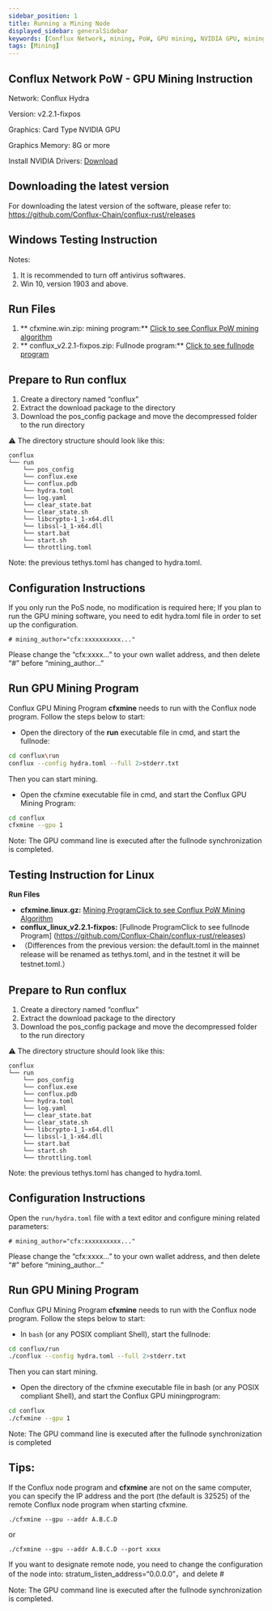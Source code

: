 ```yaml
---
sidebar_position: 1
title: Running a Mining Node
displayed_sidebar: generalSidebar
keywords: [Conflux Network, mining, PoW, GPU mining, NVIDIA GPU, mining node, fullnode, cfxmine, Hydra network, Windows mining, Linux mining, mining configuration, mining wallet, remote mining, stratum protocol]
tags: [Mining]
---
```


## Conflux Network PoW - GPU Mining Instruction

Network: Conflux Hydra

Version: v2.2.1-fixpos

Graphics: Card Type	NVIDIA GPU 

Graphics Memory: 8G or more 

Install NVIDIA Drivers: [Download](https://www.nvidia.cn/Download/index.aspx?lang=cn)

## Downloading the latest version
For downloading the latest version of the software, please refer to: https://github.com/Conflux-Chain/conflux-rust/releases


## Windows Testing Instruction
Notes:

1. It is recommended to turn off antivirus softwares.
2. Win 10, version 1903 and above.

## Run Files

1. ** cfxmine.win.zip: mining program:** [Click to see Conflux PoW mining algorithm](https://github.com/Conflux-Chain/open-cfxmine/releases)
2. ** conflux_v2.2.1-fixpos.zip: Fullnode program:** [Click to see fullnode program](https://github.com/Conflux-Chain/conflux-rust/releases) 

## Prepare to Run conflux
1. Create a directory named “conflux”
2. Extract the download package to the directory
3. Download the pos_config package and move the decompressed folder to the run directory

:warning: The directory structure should look like this:

```
conflux
└── run
    └── pos_config
    └── conflux.exe
    └── conflux.pdb
    └── hydra.toml
    └── log.yaml
    └── clear_state.bat
    └── clear_state.sh
    └── libcrypto-1_1-x64.dll
    └── libssl-1_1-x64.dll
    └── start.bat
    └── start.sh
    └── throttling.toml
```

Note: the previous tethys.toml has changed to hydra.toml.


## Configuration Instructions

If you only run the PoS node, no modification is required here;
If you plan to run the GPU mining software, you need to edit hydra.toml file in order to set up the configuration.

```
# mining_author="cfx:xxxxxxxxxx..."
```

Please change the “cfx:xxxx…” to your own wallet address, and then delete “#” before “mining_author…”


## Run GPU Mining Program

Conflux GPU Mining Program **cfxmine** needs to run with the Conflux node program. Follow the steps below to start:

- Open the directory of the **run** executable file in cmd, and start the fullnode:

```bash
cd conflux\run
conflux --config hydra.toml --full 2>stderr.txt
```

Then you can start mining.

- Open the cfxmine executable file in cmd, and start the Conflux GPU Mining Program:

```bash
cd conflux
cfxmine --gpu 1
```

Note: The GPU command line is executed after the fullnode synchronization is completed.

## Testing Instruction for Linux

**Run Files**

- **cfxmine.linux.gz:** [Mining ProgramClick to see Conflux PoW Mining Algorithm](https://github.com/Conflux-Chain/open-cfxmine/releases)
- **conflux_linux_v2.2.1-fixpos:** [Fullnode ProgramClick to see fullnode Program] (https://github.com/Conflux-Chain/conflux-rust/releases)
- （Differences from the previous version: the default.toml in the mainnet release will be renamed as tethys.toml, and in the testnet it will be testnet.toml.）

## Prepare to Run conflux

1. Create a directory named “conflux”
2. Extract the download package to the directory
3. Download the pos_config package and move the decompressed folder to the run directory

:warning: The directory structure should look like this:

```
conflux
└── run
    └── pos_config
    └── conflux.exe
    └── conflux.pdb
    └── hydra.toml
    └── log.yaml
    └── clear_state.bat
    └── clear_state.sh
    └── libcrypto-1_1-x64.dll
    └── libssl-1_1-x64.dll
    └── start.bat
    └── start.sh
    └── throttling.toml
```

Note: the previous tethys.toml has changed to hydra.toml.

## Configuration Instructions

Open the `run/hydra.toml` file with a text editor and configure mining related parameters:

```
# mining_author="cfx:xxxxxxxxxx..."
```

Please change the “cfx:xxxx…” to your own wallet address, and then delete “#” before “mining_author…”


## Run GPU Mining Program

Conflux GPU Mining Program **cfxmine** needs to run with the Conflux node program. Follow the steps below to start:

- In `bash` (or any POSIX compliant Shell), start the fullnode:

```bash
cd conflux/run
./conflux --config hydra.toml --full 2>stderr.txt
```

Then you can start mining.

- Open the directory of the cfxmine executable file in bash (or any POSIX compliant Shell), and start the Conflux GPU miningprogram:

```bash
cd conflux
./cfxmine --gpu 1
```

Note: The GPU command line is executed after the fullnode synchronization is completed

## Tips:

If the Conflux node program and **cfxmine** are not on the same computer, you can specify the IP address and the port (the default is 32525) of the remote Conflux node program when starting cfxmine.

```
./cfxmine --gpu --addr A.B.C.D
```

or

```
./cfxmine --gpu --addr A.B.C.D --port xxxx
```

If you want to designate remote node, you need to change the configuration of the node into:
stratum_listen_address=“0.0.0.0”，and delete #

Note: The GPU command line is executed after the fullnode synchronization is completed.
